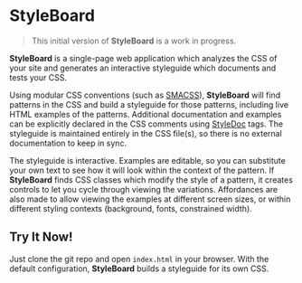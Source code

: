 # StyleBoard

> This initial version of **StyleBoard** is a work in progress.

**StyleBoard** is a single-page web application which analyzes the CSS
of your site and generates an interactive styleguide which documents
and tests your CSS.

Using modular CSS conventions (such as [SMACSS](http://smacss.com)),
**StyleBoard** will find patterns in the CSS and build a styleguide for those patterns,
including live HTML examples of the patterns.
Additional documentation and examples can be explicitly declared in the
CSS comments using [StyleDoc](StyleDoc.md) tags.
The styleguide is maintained entirely in the CSS file(s), so there is no
external documentation to keep in sync.

The styleguide is interactive. Examples are editable, so 
you can substitute your own text to see how it will look within the context of the
pattern.
If **StyleBoard** finds CSS classes which modify the style of a pattern,
it creates controls to let you cycle through viewing the variations.
Affordances are also made to allow viewing the examples at different screen sizes,
or within different styling contexts (background, fonts, constrained width).

## Try It Now!

Just clone the git repo and open `index.html` in your browser.  With the default
configuration, **StyleBoard** builds a styleguide for its own CSS.
